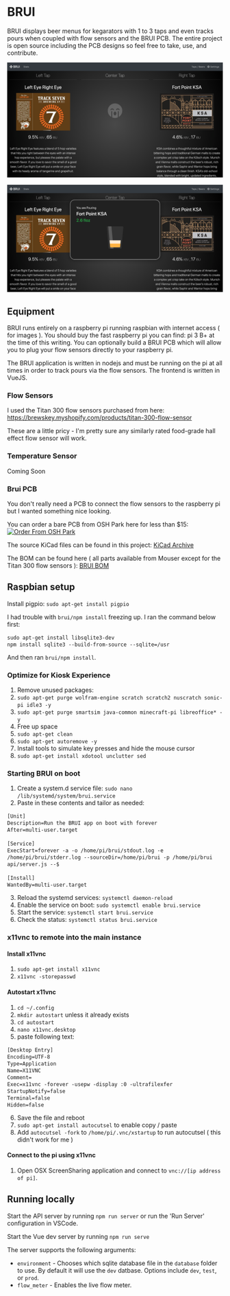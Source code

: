 # BRUI

BRUI displays beer menus for kegarators with 1 to 3 taps and even tracks pours when coupled with flow sensors and the BRUI PCB. The entire project is open source including the PCB designs so feel free to take, use, and contribute.

![BRUI Menu](assets/brui-menu.png)

![BRUI Pour Tracking](assets/brui-pouring.png)


## Equipment

BRUI runs entirely on a raspberry pi running raspbian with internet access ( for images ). You should buy the fast raspberry pi you can find: pi 3 B+ at the time of this writing. You can optionally build a BRUI PCB which will allow you to plug your flow sensors directly to your raspberry pi.

The BRUI application is written in nodejs and must be running on the pi at all times in order to track pours via the flow sensors. The frontend is written in VueJS.

### Flow Sensors

I used the Titan 300 flow sensors purchased from here:
https://brewskey.myshopify.com/products/titan-300-flow-sensor

These are a little pricy - I'm pretty sure any similarly rated food-grade hall effect flow sensor will work.

### Temperature Sensor

Coming Soon


### Brui PCB

You don't really need a PCB to connect the flow sensors to the raspberry pi but I wanted something nice looking.

You can order a bare PCB from OSH Park here for less than $15:
[![Order From OSH Park](https://oshpark.com/assets/badge-5b7ec47045b78aef6eb9d83b3bac6b1920de805e9a0c227658eac6e19a045b9c.png)](https://oshpark.com/shared_projects/nq7zyTg5)

The source KiCad files can be found in this project:
[KiCad Archive](/hardware/Brui-PCB-KiCad.zip)

The BOM can be found here ( all parts available from Mouser except for the Titan 300 flow sensors ):
[BRUI BOM](/hardware/bom.md)


## Raspbian setup

Install pigpio: `sudo apt-get install pigpio`

I had trouble with `brui/npm install` freezing up. I ran the command below first:

```
sudo apt-get install libsqlite3-dev
npm install sqlite3 --build-from-source --sqlite=/usr
```

And then ran `brui/npm install`.


### Optimize for Kiosk Experience

1. Remove unused packages:
  1. `sudo apt-get purge wolfram-engine scratch scratch2 nuscratch sonic-pi idle3 -y`
  2. `sudo apt-get purge smartsim java-common minecraft-pi libreoffice* -y`
2. Free up space
  1. `sudo apt-get clean`
  2. `sudo apt-get autoremove -y`
3. Install tools to simulate key presses and hide the mouse cursor
  1. `sudo apt-get install xdotool unclutter sed`

### Starting BRUI on boot
1. Create a system.d service file: `sudo nano /lib/systemd/system/brui.service`
2. Paste in these contents and tailor as needed:
```
[Unit]
Description=Run the BRUI app on boot with forever
After=multi-user.target

[Service]
ExecStart=forever -a -o /home/pi/brui/stdout.log -e /home/pi/brui/stderr.log --sourceDir=/home/pi/brui -p /home/pi/brui api/server.js --$

[Install]
WantedBy=multi-user.target
```
3. Reload the systemd services: `systemctl daemon-reload`
4. Enable the service on boot: `sudo systemctl enable brui.service`
5. Start the service: `systemctl start brui.service`
6. Check the status: `systemctl status brui.service`

### x11vnc to remote into the main instance

#### Install x11vnc
1. `sudo apt-get install x11vnc`
2. `x11vnc -storepasswd`

#### Autostart x11vnc
1. `cd ~/.config`
2. `mkdir autostart` unless it already exists
3. `cd autostart`
4. `nano x11vnc.desktop`
5. paste following text:

```
[Desktop Entry]
Encoding=UTF-8
Type=Application
Name=X11VNC
Comment=
Exec=x11vnc -forever -usepw -display :0 -ultrafilexfer
StartupNotify=false
Terminal=false
Hidden=false
```

6. Save the file and reboot
7. `sudo apt-get install autocutsel` to enable copy / paste
8. Add `autocutsel -fork` to `/home/pi/.vnc/xstartup` to run autocutsel ( this didn't work for me )


#### Connect to the pi using x11vnc

1. Open OSX ScreenSharing application and connect to `vnc://[ip address of pi]`.


## Running locally

Start the API server by running `npm run server` or run the 'Run Server' configuration in VSCode.

Start the Vue dev server by running `npm run serve`

The server supports the following arguments:

* `environment` - Chooses which sqlite database file in the `database` folder to use. By default it will use the `dev` datbase. Options include `dev`, `test`, or `prod`.
* `flow_meter` - Enables the live flow meter.
